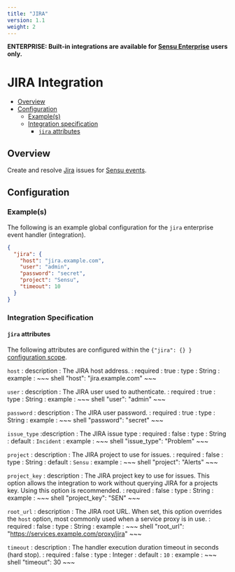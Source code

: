 ```yaml
---
title: "JIRA"
version: 1.1
weight: 2
---
```


**ENTERPRISE: Built-in integrations are available for [Sensu Enterprise][1]
users only.**

# JIRA Integration

- [Overview](#overview)
- [Configuration](#configuration)
  - [Example(s)](#examples)
  - [Integration specification](#integration-specification)
    - [`jira` attributes](#jira-attributes)

## Overview

Create and resolve [Jira][2] issues for [Sensu events][3].

## Configuration

### Example(s)

The following is an example global configuration for the `jira` enterprise
event handler (integration).

~~~ json
{
  "jira": {
    "host": "jira.example.com",
    "user": "admin",
    "password": "secret",
    "project": "Sensu",
    "timeout": 10
  }
}
~~~

### Integration Specification

#### `jira` attributes

The following attributes are configured within the `{"jira": {} }`
[configuration scope][4].

`host`
: description
  : The JIRA host address.
: required
  : true
: type
  : String
: example
  : ~~~ shell
    "host": "jira.example.com"
    ~~~

`user`
: description
  : The JIRA user used to authenticate.
: required
  : true
: type
  : String
: example
  : ~~~ shell
    "user": "admin"
    ~~~

`password`
: description
  : The JIRA user password.
: required
  : true
: type
  : String
: example
  : ~~~ shell
    "password": "secret"
    ~~~

`issue_type`
:description
  : The JIRA issue type
: required
  : false
: type
  : String
: default
  : `Incident`
: example
  : ~~~ shell
    "issue_type": "Problem"
    ~~~

`project`
: description
  : The JIRA project to use for issues.
: required
  : false
: type
  : String
: default
  : `Sensu`
: example
  : ~~~ shell
    "project": "Alerts"
    ~~~

`project_key`
: description
  : The JIRA project key to use for issues. This option allows the
  integration to work without querying JIRA for a projects key. Using
  this option is recommended.
: required
  : false
: type
  : String
: example
  : ~~~ shell
    "project_key": "SEN"
    ~~~

`root_url`
: description
  : The JIRA root URL. When set, this option overrides the `host`
  option, most commonly used when a service proxy is in use.
: required
  : false
: type
  : String
: example
  : ~~~ shell
    "root_url": "https://services.example.com/proxy/jira"
    ~~~

`timeout`
: description
  : The handler execution duration timeout in seconds (hard stop).
: required
  : false
: type
  : Integer
: default
  : `10`
: example
  : ~~~ shell
    "timeout": 30
    ~~~

[?]:  #
[1]:  /enterprise
[2]:  https://www.atlassian.com/software/jira
[3]:  ../../reference/events.html
[4]:  ../../reference/configuration.html#configuration-scopes
